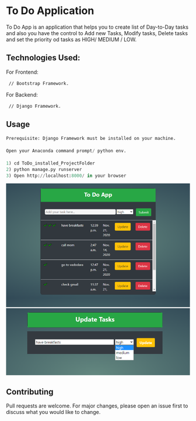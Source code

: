 # To Do Application

To Do App is an application that helps you to create list of Day-to-Day tasks and also you have the control to Add new Tasks, Modify tasks, Delete tasks and set the priority od tasks as HIGH/ MEDIUM / LOW.   

## Technologies Used:

For Frontend: 

```bash
 // Bootstrap Framework.
```
For Backend: 

```bash
 // Django Framework.
```

## Usage

```python
Prerequisite: Django Framework must be installed on your machine. 

Open your Anaconda command prompt/ python env.

1) cd ToDo_installed_ProjectFolder 
2) python manage.py runserver 
3) Open http://localhost:8000/ in your browser 

```

![alt text](https://github.com/ParthLPatel/To-Do-App/blob/master/img1.png?raw=true)
![alt text](https://github.com/ParthLPatel/To-Do-App/blob/master/img2.png?raw=true)



## Contributing
Pull requests are welcome. For major changes, please open an issue first to discuss what you would like to change.
